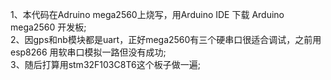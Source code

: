 1、本代码在Adruino mega2560上烧写，用Arduino IDE 下载 Arduino mega2560 开发板;  
2、因gps和nb模块都是uart，正好mega2560有三个硬串口很适合调试，之前用esp8266 用软串口模拟一路但没有成功;  
3、随后打算用stm32F103C8T6这个板子做一遍;  
